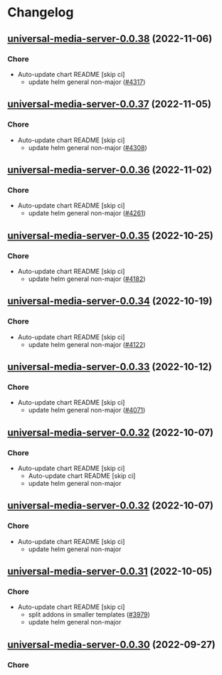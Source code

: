# Changelog



## [universal-media-server-0.0.38](https://github.com/truecharts/charts/compare/universal-media-server-0.0.37...universal-media-server-0.0.38) (2022-11-06)

### Chore

- Auto-update chart README [skip ci]
  - update helm general non-major ([#4317](https://github.com/truecharts/charts/issues/4317))




## [universal-media-server-0.0.37](https://github.com/truecharts/charts/compare/universal-media-server-0.0.36...universal-media-server-0.0.37) (2022-11-05)

### Chore

- Auto-update chart README [skip ci]
  - update helm general non-major ([#4308](https://github.com/truecharts/charts/issues/4308))




## [universal-media-server-0.0.36](https://github.com/truecharts/charts/compare/universal-media-server-0.0.35...universal-media-server-0.0.36) (2022-11-02)

### Chore

- Auto-update chart README [skip ci]
  - update helm general non-major ([#4261](https://github.com/truecharts/charts/issues/4261))




## [universal-media-server-0.0.35](https://github.com/truecharts/charts/compare/universal-media-server-0.0.34...universal-media-server-0.0.35) (2022-10-25)

### Chore

- Auto-update chart README [skip ci]
  - update helm general non-major ([#4182](https://github.com/truecharts/charts/issues/4182))




## [universal-media-server-0.0.34](https://github.com/truecharts/charts/compare/universal-media-server-0.0.33...universal-media-server-0.0.34) (2022-10-19)

### Chore

- Auto-update chart README [skip ci]
  - update helm general non-major ([#4122](https://github.com/truecharts/charts/issues/4122))




## [universal-media-server-0.0.33](https://github.com/truecharts/charts/compare/universal-media-server-0.0.32...universal-media-server-0.0.33) (2022-10-12)

### Chore

- Auto-update chart README [skip ci]
  - update helm general non-major ([#4071](https://github.com/truecharts/charts/issues/4071))




## [universal-media-server-0.0.32](https://github.com/truecharts/charts/compare/universal-media-server-0.0.31...universal-media-server-0.0.32) (2022-10-07)

### Chore

- Auto-update chart README [skip ci]
  - Auto-update chart README [skip ci]
  - update helm general non-major




## [universal-media-server-0.0.32](https://github.com/truecharts/charts/compare/universal-media-server-0.0.31...universal-media-server-0.0.32) (2022-10-07)

### Chore

- Auto-update chart README [skip ci]
  - update helm general non-major




## [universal-media-server-0.0.31](https://github.com/truecharts/charts/compare/universal-media-server-0.0.30...universal-media-server-0.0.31) (2022-10-05)

### Chore

- Auto-update chart README [skip ci]
  - split addons in smaller templates ([#3979](https://github.com/truecharts/charts/issues/3979))
  - update helm general non-major




## [universal-media-server-0.0.30](https://github.com/truecharts/charts/compare/universal-media-server-0.0.29...universal-media-server-0.0.30) (2022-09-27)

### Chore
